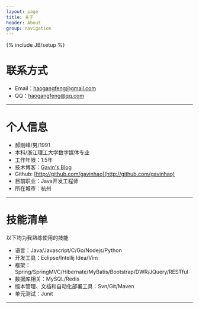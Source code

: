 ```yaml
---
layout: page
title: 关于 
header: About
group: navigation
---
```

{% include JB/setup %}

# 联系方式
- Email：haogangfeng@gmail.com 
- QQ：haogangfeng@qq.com

---

# 个人信息

 - 郝刚峰/男/1991 
 - 本科/浙江理工大学数字媒体专业 
 - 工作年限：1.5年
 - 技术博客：[Gavin's Blog](http://gavinhao.github.io) 
 - Github: [http://github.com/gavinhao](http://github.com/gavinhao) 
 - 目前职业：Java开发工程师
 - 所在城市：杭州

---
# 技能清单
以下均为我熟练使用的技能

- 语言：Java/Javascript/C/Go/Nodejs/Python
- 开发工具：Eclipse/Intellij Idea/Vim
- 框架：Spring/SpringMVC/Hibernate/MyBatis/Bootstrap/DWR/JQuery/RESTful
- 数据库相关：MySQL/Redis
- 版本管理、文档和自动化部署工具：Svn/Git/Maven
- 单元测试：Junit

---